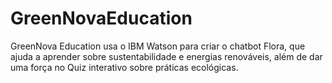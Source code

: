 # GreenNovaEducation
GreenNova Education usa o IBM Watson para criar o chatbot Flora, que ajuda a aprender sobre sustentabilidade e energias renováveis, além de dar uma força no Quiz interativo sobre práticas ecológicas.
